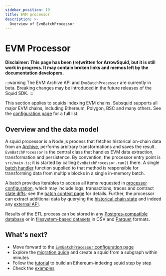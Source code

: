 ```yaml
---
sidebar_position: 10
title: EVM processor
description: >-
  Overview of EvmBatchProcessor
---
```


# EVM Processor

**Disclaimer: This page has been (re)written for ArrowSquid, but it is still work in progress. It may contain broken links and memos left by the documentation developers.**

:::warning
The EVM Archive API and `EvmBatchProcessor` are currently in beta. Breaking changes may be introduced in the future releases of the Squid SDK.
:::

This section applies to squids indexing EVM chains. Subsquid supports all major EVM chains, including Ethereum, Polygon, BSC and many others. See the [configuration page](/evm-indexing/configuration) for a full list.

## Overview and the data model

A squid processor is a Node.js process that fetches historical on-chain data from an [Archive](/archives), performs arbitrary transformations and saves the result. `EvmBatchProcessor` is the central class that handles EVM data extraction, transformation and persistence. By convention, the processor entry point is `src/main.ts`; it is started by calling `EvmBatchProcessor.run()` there. A single [batch handler](/basics/batch-processing) function supplied to that method is responsible for transforming data from multiple blocks in a single in-memory batch.

[//]: # (???? Update with the final processor capabilities)

A batch provides iterables to access all items requested in [processor configuration](../configuration), which may include logs, transactions, traces and contract [state diffs](../configuration/state-diffs/); see the [batch context page](../context-interfaces/) for details. Further, the processor can extract additional data by querying the [historical chain state](../query-state) and indeed any [external API](https://github.com/subsquid/squid-external-api-example).

Results of the ETL process can be stored in any [Postgres-compatible database](/basics/store/typeorm-store/) or in [filesystem-based datasets](/basics/store/file-store/) in CSV and [Parquet](https://parquet.apache.org) formats.


[//]: # (???? The illustration needs updating)

[//]: # (!!!! A typical processor looks as below:)
[//]: # (!!!! Batch processor context/img/batch-context.png)

## What's next?

- Move forward to the [`EvmBatchProcessor` configuration page](../configuration)
- Explore the [migration guide](/migrate/migrate-subgraph/) and create a squid from a subgraph within minutes
- Follow the [tutorial](/tutorials/create-an-ethereum-processing-squid/) to build an Ethereum-indexing squid step by step
- Check the [examples](/examples)
